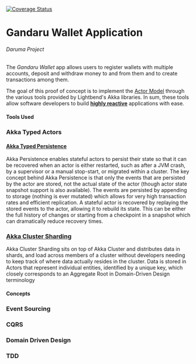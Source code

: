 [![Coverage Status](https://coveralls.io/repos/github/JulianIrigoyen/ganbaru-wallet/badge.svg?branch=master)](https://coveralls.io/github/JulianIrigoyen/ganbaru-wallet?branch=master)
# Gandaru Wallet Application
###### Daruma Project

The _Gandaru Wallet_ app allows users to register wallets with multiple accounts, deposit and withdraw money to and from them and to create transactions among them. 

The goal of this proof of concept is to implement the [Actor Model](https://doc.akka.io/docs/akka/current/typed/guide/actors-motivation.html) through the various tools provided by Lightbend's Akka libraries. In sum, these tools allow software developers to build **[highly reactive](https://www.lightbend.com/blog/reactive-manifesto-20)** applications with ease.

#### Tools Used

### Akka Typed Actors

#### [Akka Typed Persistence](https://doc.akka.io/docs/akka/current/typed/persistence.html)
Akka Persistence enables stateful actors to persist their state so that it can be recovered when an actor 
is either restarted, such as after a JVM crash, by a supervisor or a manual stop-start, or migrated within a cluster. The key concept behind Akka Persistence is that only the events that are persisted by the actor are stored, not the actual state of the actor (though actor state snapshot support is also available). The events are persisted by appending to storage (nothing is ever mutated) which allows for very high transaction rates and efficient replication. A stateful actor is recovered by replaying the stored events to the actor, allowing it to rebuild its state. This can be either the full history of changes or starting from a checkpoint in a snapshot which can dramatically reduce recovery times.

### [Akka Cluster Sharding](https://doc.akka.io/docs/akka/current/typed/cluster-sharding.html)
Akka Cluster Sharding sits on top of Akka Cluster and distributes data in shards, and load across members of a cluster without developers needing to keep track of where data actually resides in the cluster. Data is stored in Actors that represent individual entities, identified by a unique key, which closely corresponds to an Aggregate Root in Domain-Driven Design terminology

#### Concepts

### Event Sourcing

### CQRS

### Domain Driven Design

### TDD
